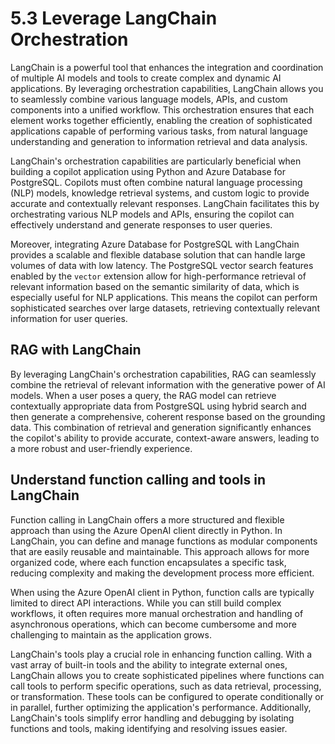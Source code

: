 # 5.3 Leverage LangChain Orchestration

LangChain is a powerful tool that enhances the integration and coordination of multiple AI models and tools to create complex and dynamic AI applications. By leveraging orchestration capabilities, LangChain allows you to seamlessly combine various language models, APIs, and custom components into a unified workflow. This orchestration ensures that each element works together efficiently, enabling the creation of sophisticated applications capable of performing various tasks, from natural language understanding and generation to information retrieval and data analysis.

LangChain's orchestration capabilities are particularly beneficial when building a copilot application using Python and Azure Database for PostgreSQL. Copilots must often combine natural language processing (NLP) models, knowledge retrieval systems, and custom logic to provide accurate and contextually relevant responses. LangChain facilitates this by orchestrating various NLP models and APIs, ensuring the copilot can effectively understand and generate responses to user queries.

Moreover, integrating Azure Database for PostgreSQL with LangChain provides a scalable and flexible database solution that can handle large volumes of data with low latency. The PostgreSQL vector search features enabled by the `vector` extension allow for high-performance retrieval of relevant information based on the semantic similarity of data, which is especially useful for NLP applications. This means the copilot can perform sophisticated searches over large datasets, retrieving contextually relevant information for user queries.

## RAG with LangChain

By leveraging LangChain's orchestration capabilities, RAG can seamlessly combine the retrieval of relevant information with the generative power of AI models. When a user poses a query, the RAG model can retrieve contextually appropriate data from PostgreSQL using hybrid search and then generate a comprehensive, coherent response based on the grounding data. This combination of retrieval and generation significantly enhances the copilot's ability to provide accurate, context-aware answers, leading to a more robust and user-friendly experience.

## Understand function calling and tools in LangChain

Function calling in LangChain offers a more structured and flexible approach than using the Azure OpenAI client directly in Python. In LangChain, you can define and manage functions as modular components that are easily reusable and maintainable. This approach allows for more organized code, where each function encapsulates a specific task, reducing complexity and making the development process more efficient.

When using the Azure OpenAI client in Python, function calls are typically limited to direct API interactions. While you can still build complex workflows, it often requires more manual orchestration and handling of asynchronous operations, which can become cumbersome and more challenging to maintain as the application grows.

LangChain's tools play a crucial role in enhancing function calling. With a vast array of built-in tools and the ability to integrate external ones, LangChain allows you to create sophisticated pipelines where functions can call tools to perform specific operations, such as data retrieval, processing, or transformation. These tools can be configured to operate conditionally or in parallel, further optimizing the application's performance. Additionally, LangChain's tools simplify error handling and debugging by isolating functions and tools, making identifying and resolving issues easier.
